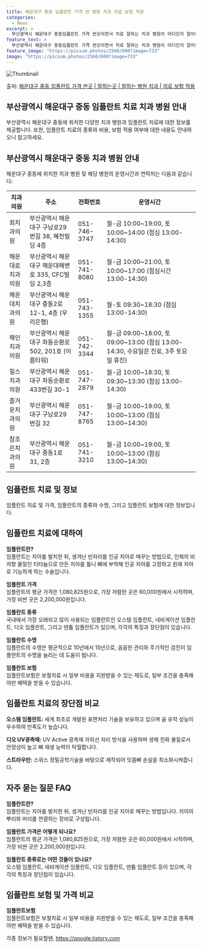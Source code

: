 ```yaml
---
title: 해운대구 중동 임플란트 가격 싼 병원 치과 의료 보험 적용
categories:
  - News
excerpt: >
  부산광역시 해운대구 중동임플란트 가격 싼곳이면서 치료 잘하는 치과 병원이 어디인지 알아보도록 하겠습니다. 부산광역시 해운대구 중동에 위치한 최치과의원 해운대로치과의원 해운대치과의원 해인치과의원 힐스치과의원 즐거운치과의원 참조은치과의원 순서대로 안내 드리며, 임플란트 치료시 신경써야 할 부분 또한 같이 공유 드리겠습니다.2024년 임플란트 가격 살펴보기 👈 클릭임플란트 평균 가격최치과의원표 내에 있는 전화 번호를 클릭 하시면 최치과의원로 바로 전화 연결 됩니다.분류주소전화번호치과의원부산광역시 해운대구 구남로29번길 38, 혜천빌딩 4층 (중동)📞051-746-3747로 전화하기최치과의원 위치 확인하기 👈 클릭요일운영시간월요일10:00~19:00화요일10:00~19:00수요일..
feature_text: >
  부산광역시 해운대구 중동임플란트 가격 싼곳이면서 치료 잘하는 치과 병원이 어디인지 알아보도록 하겠습니다. 부산광역시 해운대구 중동에 위치한 최치과의원 해운대로치과의원 해운대치과의원 해인치과의원 힐스치과의원 즐거운치과의원 참조은치과의원 순서대로 안내 드리며, 임플란트 치료시 신경써야 할 부분 또한 같이 공유 드리겠습니다.2024년 임플란트 가격 살펴보기 👈 클릭임플란트 평균 가격최치과의원표 내에 있는 전화 번호를 클릭 하시면 최치과의원로 바로 전화 연결 됩니다.분류주소전화번호치과의원부산광역시 해운대구 구남로29번길 38, 혜천빌딩 4층 (중동)📞051-746-3747로 전화하기최치과의원 위치 확인하기 👈 클릭요일운영시간월요일10:00~19:00화요일10:00~19:00수요일..
feature_image: "https://picsum.photos/2560/600?image=733"
image: "https://picsum.photos/2560/600?image=733"
---
```


![Thumbnail](https://img1.daumcdn.net/thumb/R800x0/?scode=mtistory2&fname=https%3A%2F%2Fblog.kakaocdn.net%2Fdn%2F5YDOb%2FbtsGYOSjkKN%2FvrbCM9IOKgakKKR2UsL1Uk%2Fimg.webp)

<p>출처: <a href="https://qoogle.tistory.com/6621" rel="dofollow">해운대구 중동 임플란트 가격 싼곳 | 잘하는곳 | 잘하는 병원 치과 | 의료 보험 적용</a> </p>

## 부산광역시 해운대구 중동 임플란트 치료 치과 병원 안내

부산광역시 해운대구 중동에 위치한 다양한 치과 병원과 임플란트 치료에 대한 정보를 제공합니다. 또한, 임플란트 치료의 종류와 비용, 보험
적용 여부에 대한 내용도 안내하오니 참고하세요.

## 부산광역시 해운대구 중동 치과 병원 안내

해운대구 중동에 위치한 치과 병원 및 해당 병원의 운영시간과 연락처는 다음과 같습니다:

**치과의원** | **주소** | **전화번호** | **운영시간**  
---|---|---|---  
최치과의원 | 부산광역시 해운대구 구남로29번길 38, 혜천빌딩 4층 | 051-746-3747 | 월-금 10:00~19:00, 토 10:00~14:00 (점심 13:00-14:30)  
해운대로치과의원 | 부산광역시 해운대구 해운대해변로 335, CFC빌딩 2,3층 | 051-741-8080 | 월-금 10:00~21:00, 토 10:00~17:00 (점심시간 13:00-14:30)  
해운대치과의원 | 부산광역시 해운대구 중동2로 12-1, 4층 (우리은행) | 051-743-1355 | 월-토 09:30~18:30 (점심 13:00-14:30)  
해인치과의원 | 부산광역시 해운대구 좌동순환로 502, 201호 (이름타워) | 051-742-3344 | 월-금 09:00~18:00, 토 09:00~13:00 (점심 13:00-14:30, 수요일은 진료, 3주 토요일 휴진)  
힐스치과의원 | 부산광역시 해운대구 좌동순환로433번길 30-1 | 051-747-2879 | 월-금 10:00~18:30, 토 09:30~13:30 (점심 13:00-14:30)  
즐거운치과의원 | 부산광역시 해운대구 구남로29번길 32 | 051-747-8765 | 월-금 10:00~19:00, 토 10:00~13:00 (점심 13:00~14:30)  
참조은치과의원 | 부산광역시 해운대구 중동1로 31, 2층 | 051-741-3210 | 월-금 10:00~19:00, 토 10:00~13:00 (점심 13:00~14:30)  
  
## 임플란트 치료 및 정보

임플란트 치료 및 가격, 임플란트의 종류와 수명, 그리고 임플란트 보험에 대한 정보입니다.

## 임플란트 치료에 대하여

**임플란트란?**  
임플란트는 치아를 발치한 뒤, 생겨난 빈자리를 인공 치아로 메꾸는 방법으로, 인체의 비저항 물질인 티타늄으로 만든 치아를 틀니 뼈에 부착해
인공 치아를 고정하고 원래 치아로 기능하게 하는 수술입니다.

**임플란트 가격**  
임플란트의 평균 가격은 1,080,825원으로, 가장 저렴한 곳은 60,000원에서 시작하며, 가장 비싼 곳은 2,200,000원입니다.

**임플란트 종류**  
국내에서 가장 오래되고 많이 사용되는 임플란트인 오스템 임플란트, 네비게이션 임플란트, 디오 임플란트, 그리고 덴튬 임플란트가 있으며,
각각의 특징과 장단점이 있습니다.

**임플란트 수명**  
임플란트의 수명은 평균적으로 10년에서 15년으로, 꼼꼼한 관리와 주기적인 검진이 임플란트의 수명을 늘리는 데 도움이 됩니다.

**임플란트 보험**  
임플란트보험은 보철치료 시 일부 비용을 지원받을 수 있는 제도로, 일부 조건을 충족해야만 혜택을 받을 수 있습니다.

## 임플란트 치료의 장단점 비교

**오스템 임플란트:** 세계 최초로 개발된 표면처리 기술을 보유하고 있으며 골 유착 성능이 우수하여 만족도가 높습니다.

**디오 UV광촉매:** UV Active 광촉매 자외선 처리 방식을 사용하며 생체 친화 물질로서 안정성이 높고 뼈 재생 능력이 탁월합니다.

**스트라우만:** 스위스 정밀공학기술을 바탕으로 제작되어 잇몸뼈 손실을 최소화시켜줍니다.

## 자주 묻는 질문 FAQ

**임플란트란?**  
임플란트는 치아를 발치한 뒤, 생겨난 빈자리를 인공 치아로 메꾸는 방법입니다. 치아의 뿌리와 머리를 연결하는 장비로 구성됩니다.

**임플란트 가격은 어떻게 되나요?**  
임플란트의 평균 가격은 1,080,825원으로, 가장 저렴한 곳은 60,000원에서 시작하며, 가장 비싼 곳은 2,200,000원입니다.

**임플란트 종류로는 어떤 것들이 있나요?**  
오스템 임플란트, 네비게이션 임플란트, 디오 임플란트, 덴튬 임플란트 등이 있으며, 각각의 특징과 장단점이 있습니다.

## 임플란트 보험 및 가격 비교

**임플란트보험**  
임플란트보험은 보철치료 시 일부 비용을 지원받을 수 있는 제도로, 일부 조건을 충족해야만 혜택을 받을 수 있습니다.

 

각종 정보가 필요할땐, <a href="https://qoogle.tistory.com" rel="dofollow">https://qoogle.tistory.com</a>


